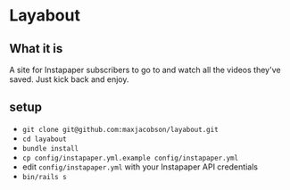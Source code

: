 # Layabout

## What it is

A site for Instapaper subscribers to go to and watch all the videos they've
saved. Just kick back and enjoy.

## setup

* `git clone git@github.com:maxjacobson/layabout.git`
* `cd layabout`
* `bundle install`
* `cp config/instapaper.yml.example config/instapaper.yml`
* edit `config/instapaper.yml` with your Instapaper API credentials
* `bin/rails s`

